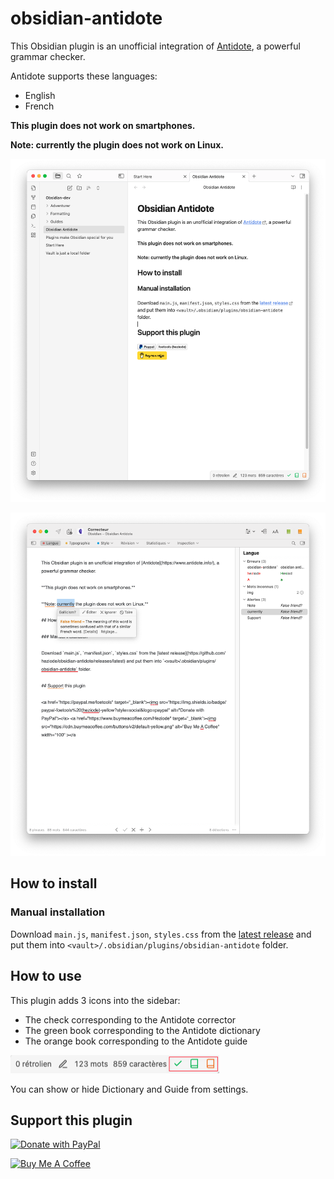# obsidian-antidote

This Obsidian plugin is an unofficial integration of [Antidote](https://www.antidote.info/), a powerful grammar checker.

Antidote supports these languages:

- English
- French

**This plugin does not work on smartphones.**

**Note: currently the plugin does not work on Linux.**

![](./assets/obsidian.png)

![](./assets/antidote.png)

## How to install

### Manual installation

Download `main.js`, `manifest.json`, `styles.css` from the [latest release](https://github.com/heziode/obsidian-antidote/releases/latest) and put them into `<vault>/.obsidian/plugins/obsidian-antidote` folder.

## How to use

This plugin adds 3 icons into the sidebar:

- The check corresponding to the Antidote corrector
- The green book corresponding to the Antidote dictionary
- The orange book corresponding to the Antidote guide

![](./assets/obsidian-sidebar.png)

You can show or hide Dictionary and Guide from settings.

## Support this plugin

<a href="https://paypal.me/foetools" target="_blank"><img src="https://img.shields.io/badge/paypal-foetools%20(heziode)-yellow?style=social&logo=paypal" alt="Donate with PayPal"></a>

<a href="https://www.buymeacoffee.com/Heziode" target="_blank"><img src="https://cdn.buymeacoffee.com/buttons/v2/default-yellow.png" alt="Buy Me A Coffee" width="100" ></a>

